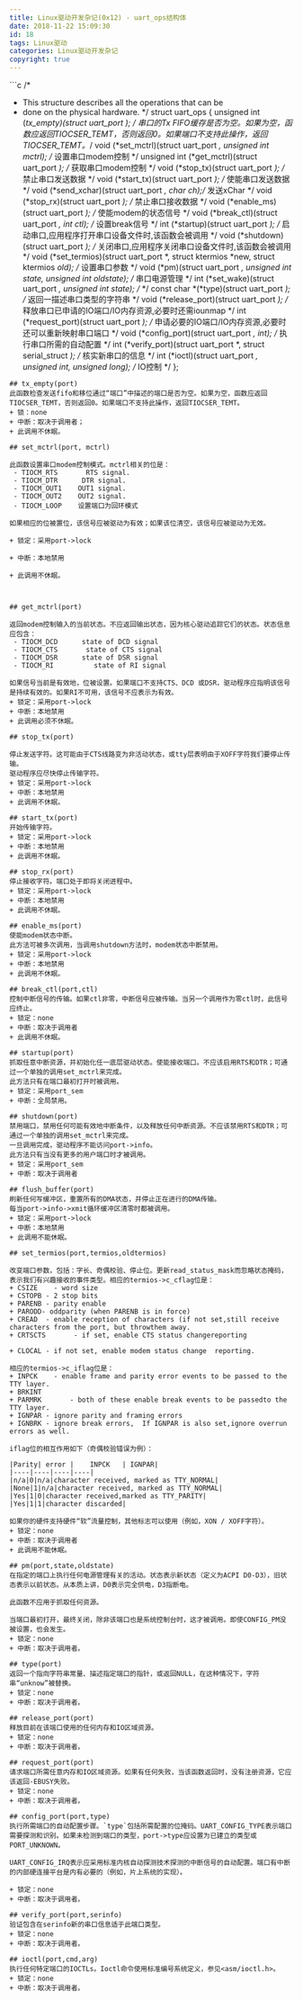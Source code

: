 ```yaml
---
title: Linux驱动开发杂记(0x12) - uart_ops结构体
date: 2018-11-22 15:09:30
id: 18
tags: Linux驱动
categories: Linux驱动开发杂记
copyright: true
---
```


﻿```c
/*
 * This structure describes all the operations that can be
 * done on the physical hardware.
 */
  struct uart_ops {
    unsigned int (*tx_empty)(struct uart_port *); /* 串口的Tx FIFO缓存是否为空。如果为空，函数应返回TIOCSER_TEMT，否则返回0。如果端口不支持此操作，返回TIOCSER_TEMT。*/
    void         (*set_mctrl)(struct uart_port *, unsigned int mctrl); /* 设置串口modem控制 */
    unsigned int (*get_mctrl)(struct uart_port *); /* 获取串口modem控制 */
    void         (*stop_tx)(struct uart_port *); /* 禁止串口发送数据 */
    void         (*start_tx)(struct uart_port *); /* 使能串口发送数据 */
    void         (*send_xchar)(struct uart_port *, char ch);/* 发送xChar */
    void         (*stop_rx)(struct uart_port *); /* 禁止串口接收数据 */
    void         (*enable_ms)(struct uart_port *); /* 使能modem的状态信号 */
    void         (*break_ctl)(struct uart_port *, int ctl); /* 设置break信号 */
    int          (*startup)(struct uart_port *); /* 启动串口,应用程序打开串口设备文件时,该函数会被调用 */
    void         (*shutdown)(struct uart_port *); /* 关闭串口,应用程序关闭串口设备文件时,该函数会被调用 */
    void         (*set_termios)(struct uart_port *, struct ktermios *new, struct ktermios *old); /* 设置串口参数 */
    void         (*pm)(struct uart_port *, unsigned int state,
             unsigned int oldstate); /* 串口电源管理 */
    int          (*set_wake)(struct uart_port *, unsigned int state); /*  */
    const char  *(*type)(struct uart_port *); /* 返回一描述串口类型的字符串 */
    void         (*release_port)(struct uart_port *); /* 释放串口已申请的IO端口/IO内存资源,必要时还需iounmap */
    int          (*request_port)(struct uart_port *); /* 申请必要的IO端口/IO内存资源,必要时还可以重新映射串口端口 */
    void         (*config_port)(struct uart_port *, int); /* 执行串口所需的自动配置 */
    int          (*verify_port)(struct uart_port *, struct serial_struct *); /* 核实新串口的信息 */
    int          (*ioctl)(struct uart_port *, unsigned int, unsigned long); /* IO控制 */
  };
```
## tx_empty(port)
此函数检查发送fifo和移位通过“端口”中描述的端口是否为空。如果为空，函数应返回TIOCSER_TEMT，否则返回0。如果端口不支持此操作，返回TIOCSER_TEMT。
+ 锁：none
+ 中断：取决于调用者；
+ 此调用不休眠。

## set_mctrl(port, mctrl)

此函数设置串口modem控制模式。mctrl相关的位是：
 - TIOCM_RTS       RTS signal.
 - TIOCM_DTR      DTR signal.
 - TIOCM_OUT1    OUT1 signal.
 - TIOCM_OUT2    OUT2 signal.
 - TIOCM_LOOP    设置端口为回环模式

如果相应的位被置位，该信号应被驱动为有效；如果该位清空，该信号应被驱动为无效。

+ 锁定：采用port->lock

+ 中断：本地禁用

+ 此调用不休眠。

 

## get_mctrl(port)

返回modem控制输入的当前状态。不应返回输出状态，因为核心驱动追踪它们的状态。状态信息应包含：
 - TIOCM_DCD      state of DCD signal
 - TIOCM_CTS       state of CTS signal
 - TIOCM_DSR      state of DSR signal
 - TIOCM_RI          state of RI signal

如果信号当前是有效地，位被设置。如果端口不支持CTS、DCD 或DSR，驱动程序应指明该信号是持续有效的。如果RI不可用，该信号不应表示为有效。
+ 锁定：采用port->lock
+ 中断：本地禁用
+ 此调用必须不休眠。 

## stop_tx(port)

停止发送字符。这可能由于CTS线路变为非活动状态，或tty层表明由于XOFF字符我们要停止传输。
驱动程序应尽快停止传输字符。
+ 锁定：采用port->lock
+ 中断：本地禁用
+ 此调用不休眠。 

## start_tx(port)
开始传输字符。
+ 锁定：采用port->lock
+ 中断：本地禁用
+ 此调用不休眠。 

## stop_rx(port)
停止接收字符。端口处于即将关闭进程中。
+ 锁定：采用port->lock
+ 中断：本地禁用
+ 此调用不休眠。 

## enable_ms(port)
使能modem状态中断。
此方法可被多次调用，当调用shutdown方法时，modem状态中断禁用。
+ 锁定：采用port->lock
+ 中断：本地禁用
+ 此调用不休眠。 

## break_ctl(port,ctl)
控制中断信号的传输。如果ctl非零，中断信号应被传输。当另一个调用作为零ctl时，此信号应终止。
+ 锁定：none
+ 中断：取决于调用者
+ 此调用不休眠。 

## startup(port)
抓取任意中断资源，并初始化任一底层驱动状态。使能接收端口。不应该启用RTS和DTR；可通过一个单独的调用set_mctrl来完成。
此方法只有在端口最初打开时被调用。
+ 锁定：采用port_sem
+ 中断：全局禁用。 

## shutdown(port)
禁用端口，禁用任何可能有效地中断条件，以及释放任何中断资源。不应该禁用RTS和DTR；可通过一个单独的调用set_mctrl来完成。
一旦调用完成，驱动程序不能访问port->info。
此方法只有当没有更多的用户端口时才被调用。
+ 锁定：采用port_sem
+ 中断：取决于调用者 

## flush_buffer(port)
刷新任何写缓冲区，重置所有的DMA状态，并停止正在进行的DMA传输。
每当port->info->xmit循环缓冲区清零时都被调用。
+ 锁定：采用port->lock
+ 中断：本地禁用
+ 此调用不能休眠。 

## set_termios(port,termios,oldtermios)

改变端口参数，包括：字长、奇偶校验、停止位。更新read_status_mask而忽略状态掩码，表示我们有兴趣接收的事件类型。相应的termios->c_cflag位是：
+ CSIZE    - word size
+ CSTOPB - 2 stop bits
+ PARENB - parity enable
+ PARODD- oddparity (when PARENB is in force)
+ CREAD  - enable reception of characters (if not set,still receive characters from the port, but throwthem away.
+ CRTSCTS       - if set, enable CTS status changereporting

+ CLOCAL - if not set, enable modem status change  reporting.

相应的termios->c_iflag位是：
+ INPCK    - enable frame and parity error events to be passed to the TTY layer.
+ BRKINT
+ PARMRK       - both of these enable break events to be passedto the TTY layer.
+ IGNPAR - ignore parity and framing errors
+ IGNBRK - ignore break errors,  If IGNPAR is also set,ignore overrun errors as well.

iflag位的相互作用如下（奇偶校验错误为例）：

|Parity| error |    INPCK   | IGNPAR|
|----|----|----|----|
|n/a|0|n/a|character received, marked as TTY_NORMAL|
|None|1|n/a|character received, marked as TTY_NORMAL|
|Yes|1|0|character received,marked as TTY_PARITY|
|Yes|1|1|character discarded|

如果你的硬件支持硬件“软”流量控制，其他标志可以使用（例如，XON / XOFF字符）。
+ 锁定：none
+ 中断：取决于调用者
+ 此调用不能休眠。 

## pm(port,state,oldstate)
在指定的端口上执行任何电源管理有关的活动。状态表示新状态（定义为ACPI D0-D3），旧状态表示以前状态。从本质上讲，D0表示完全供电，D3指断电。

此函数不应用于抓取任何资源。

当端口最初打开，最终关闭，除非该端口也是系统控制台时，这才被调用。即使CONFIG_PM没被设置，也会发生。
+ 锁定：none
+ 中断：取决于调用者。

## type(port)
返回一个指向字符串常量、描述指定端口的指针，或返回NULL，在这种情况下，字符串“unknow”被替换。
+ 锁定：none
+ 中断：取决于调用者。 

## release_port(port)
释放目前在该端口使用的任何内存和IO区域资源。
+ 锁定：none
+ 中断：取决于调用者。 

## request_port(port)
请求端口所需任意内存和IO区域资源。如果有任何失败，当该函数返回时，没有注册资源，它应该返回-EBUSY失败。
+ 锁定：none
+ 中断：取决于调用者。 

## config_port(port,type)
执行所需端口的自动配置步骤。`type`包括所需配置的位掩码。UART_CONFIG_TYPE表示端口需要探测和识别。如果未检测到端口的类型，port->type应设置为已建立的类型或PORT_UNKNOWN。

UART_CONFIG_IRQ表示应采用标准内核自动探测技术探测的中断信号的自动配置。端口有中断的内部硬连接平台是内有必要的（例如，片上系统的实现）。

+ 锁定：none
+ 中断：取决于调用者。 

## verify_port(port,serinfo)
验证包含在serinfo新的串口信息适于此端口类型。
+ 锁定：none
+ 中断：取决于调用者。 

## ioctl(port,cmd,arg)
执行任何特定端口的IOCTLs。Ioctl命令使用标准编号系统定义，参见<asm/ioctl.h>。
+ 锁定：none
+ 中断：取决于调用者。


